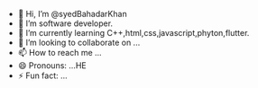 - 👋 Hi, I’m @syedBahadarKhan
- 👀 I’m software developer.
- 🌱 I’m currently learning C++,html,css,javascript,phyton,flutter.
- 💞️ I’m looking to collaborate on ...
- 📫 How to reach me ...
- 😄 Pronouns: ...HE
- ⚡ Fun fact: ...

<!---
syedBahadarKhan/syedBahadarKhan is a ✨ special ✨ repository because its `README.md` (this file) appears on your GitHub profile.
You can click the Preview link to take a look at your changes.
--->
